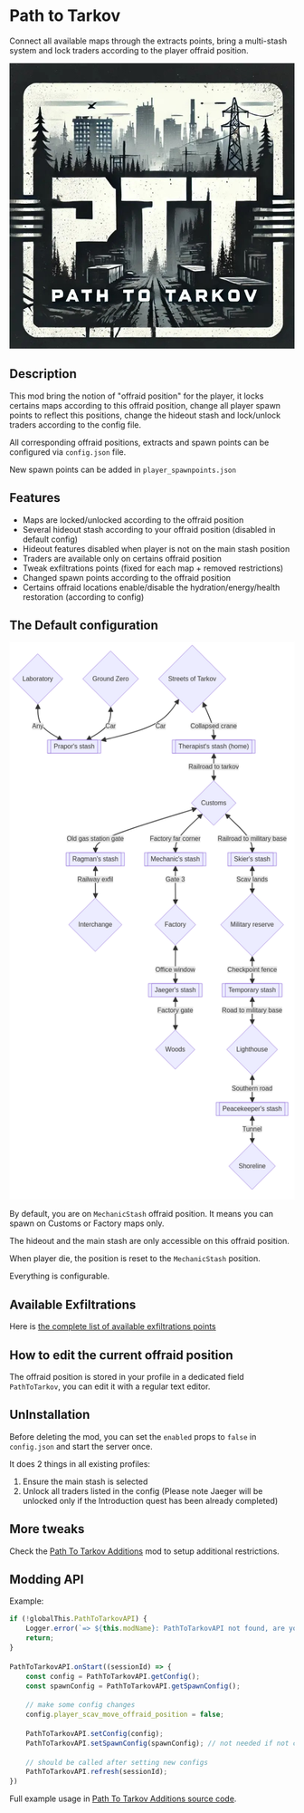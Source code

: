 # Path to Tarkov
Connect all available maps through the extracts points, bring a multi-stash system and lock traders according to the player offraid position.

![PTT LOGO](./LOGO.jpg)

## Description
This mod bring the notion of "offraid position" for the player, it locks certains maps according to this offraid position, change all player spawn points to reflect this positions, change the hideout stash and lock/unlock traders according to the config file.

All corresponding offraid positions, extracts and spawn points can be configured via `config.json` file.

New spawn points can be added in `player_spawnpoints.json`

## Features
- Maps are locked/unlocked according to the offraid position
- Several hideout stash according to your offraid position (disabled in default config)
- Hideout features disabled when player is not on the main stash position
- Traders are available only on certains offraid position
- Tweak exfiltrations points (fixed for each map + removed restrictions)
- Changed spawn points according to the offraid position
- Certains offraid locations enable/disable the hydration/energy/health restoration (according to config)

## The Default configuration
![PathToTarkov mermaid image](./config/PathToTarkov-1.png)

By default, you are on `MechanicStash` offraid position. It means you can spawn on Customs or Factory maps only.

The hideout and the main stash are only accessible on this offraid position.

When player die, the position is reset to the `MechanicStash` position.

Everything is configurable.

## Available Exfiltrations
Here is [the complete list of available exfiltrations points](./ALL_EXFILS.md)

## How to edit the current offraid position
The offraid position is stored in your profile in a dedicated field `PathToTarkov`, you can edit it with a regular text editor.

## UnInstallation
Before deleting the mod, you can set the `enabled` props to `false` in `config.json` and start the server once.

It does 2 things in all existing profiles: 
1. Ensure the main stash is selected
2. Unlock all traders listed in the config (Please note Jaeger will be unlocked only if the Introduction quest has been already completed)

## More tweaks
Check the [Path To Tarkov Additions](https://github.com/guillaumearm/PathToTarkovAdditions) mod to setup additional restrictions.

## Modding API
Example: 
```js
if (!globalThis.PathToTarkovAPI) {
    Logger.error(`=> ${this.modName}: PathToTarkovAPI not found, are you sure a version of PathToTarkov >= 2.5.0 is installed ?`);
    return;
}

PathToTarkovAPI.onStart((sessionId) => {
    const config = PathToTarkovAPI.getConfig();
    const spawnConfig = PathToTarkovAPI.getSpawnConfig();

    // make some config changes
    config.player_scav_move_offraid_position = false;

    PathToTarkovAPI.setConfig(config);
    PathToTarkovAPI.setSpawnConfig(spawnConfig); // not needed if not changed, it's just for the example

    // should be called after setting new configs
    PathToTarkovAPI.refresh(sessionId);
})
```

Full example usage in [Path To Tarkov Additions source code](https://github.com/guillaumearm/PathToTarkovAdditions/blob/master/package.js).

